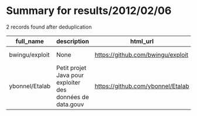 
# Summary for results/2012/02/06
    
2 records found after deduplication

| full_name | description | html_url | matched_list | matched_count | pushed_at | size | stargazers_count | language | forks_count |
|----------------|-----------------------------------------------------------|-----------------------------------|----------------|-----------------|---------------------------|--------|--------------------|------------|---------------|
| bwingu/exploit | None | https://github.com/bwingu/exploit | ['exploit'] | 1 | 2012-02-06 23:36:19+00:00 | 100 | 1 | Java | 0 |
| ybonnel/Etalab | Petit projet Java pour exploiter des données de data.gouv | https://github.com/ybonnel/Etalab | ['exploit'] | 1 | 2012-02-06 13:54:52+00:00 | 92 | 1 | Java | 0 |
